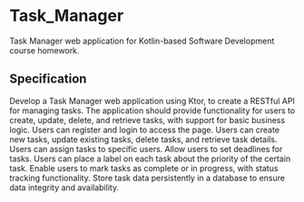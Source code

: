 # Task_Manager

Task Manager web application for Kotlin-based Software Development course homework.

## Specification

Develop a Task Manager web application using Ktor, to create a RESTful API for managing tasks. The application should provide functionality for users to create, update, delete, and retrieve tasks, with support for basic business logic. Users can register and login to access the page. Users can create new tasks, update existing tasks, delete tasks, and retrieve task details. Users can assign tasks to specific users. Allow users to set deadlines for tasks. Users can place a label on each task about the priority of the certain task. Enable users to mark tasks as complete or in progress, with status tracking functionality. Store task data persistently in a database to ensure data integrity and availability.
